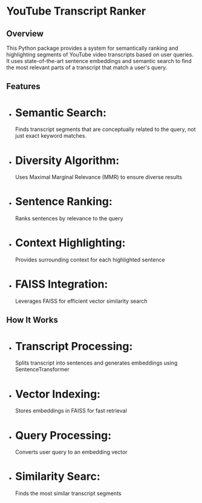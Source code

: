 # YouTube Transcript Ranker
## Overview
This Python package provides a system for semantically ranking and highlighting segments of YouTube video transcripts based on user queries. It uses state-of-the-art sentence embeddings and semantic search to find the most relevant parts of a transcript that match a user's query.

## Features
- # Semantic Search:
  Finds transcript segments that are conceptually related to the query, not just exact keyword matches.
- # Diversity Algorithm:
  Uses Maximal Marginal Relevance (MMR) to ensure diverse results
- # Sentence Ranking:
  Ranks sentences by relevance to the query
- # Context Highlighting:
  Provides surrounding context for each highlighted sentence
- # FAISS Integration:
  Leverages FAISS for efficient vector similarity search

## How It Works
- # Transcript Processing:
  Splits transcript into sentences and generates embeddings using SentenceTransformer
- # Vector Indexing:
  Stores embeddings in FAISS for fast retrieval
- # Query Processing:
  Converts user query to an embedding vector
- # Similarity Searc:
   Finds the most similar transcript segments
